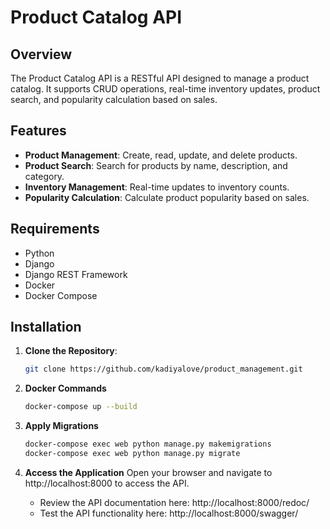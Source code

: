 # Product Catalog API

## Overview

The Product Catalog API is a RESTful API designed to manage a product catalog. It supports CRUD operations, real-time inventory updates, product search, and popularity calculation based on sales.

## Features

- **Product Management**: Create, read, update, and delete products.
- **Product Search**: Search for products by name, description, and category.
- **Inventory Management**: Real-time updates to inventory counts.
- **Popularity Calculation**: Calculate product popularity based on sales.

## Requirements

- Python
- Django
- Django REST Framework
- Docker
- Docker Compose

## Installation

1. **Clone the Repository**:
   ```bash
   git clone https://github.com/kadiyalove/product_management.git

2. **Docker Commands**
   ```bash
   docker-compose up --build

3. **Apply Migrations**
   ```bash
   docker-compose exec web python manage.py makemigrations
   docker-compose exec web python manage.py migrate

4. **Access the Application**
   Open your browser and navigate to http://localhost:8000 to access the API.


   - Review the API documentation here: http://localhost:8000/redoc/
   - Test the API functionality here: http://localhost:8000/swagger/


